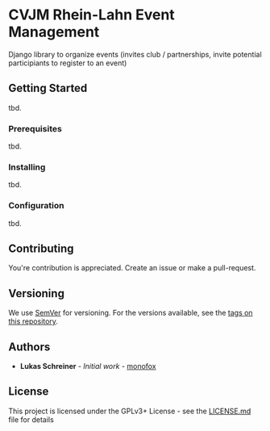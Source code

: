 # CVJM Rhein-Lahn Event Management

Django library to organize events (invites club / partnerships, invite potential participiants to register to an event)

## Getting Started

tbd.

### Prerequisites

tbd.

### Installing

tbd.

### Configuration

tbd.

## Contributing

You're contribution is appreciated. Create an issue or make a pull-request.

## Versioning

We use [SemVer](http://semver.org/) for versioning. For the versions available, see the [tags on this repository](https://github.com/CVJM-Rhein-Lahn/django-kcevent/tags). 

## Authors

* **Lukas Schreiner** - *Initial work* - [monofox](https://github.com/monofox)

## License

This project is licensed under the GPLv3+ License - see the [LICENSE.md](LICENSE.md) file for details
